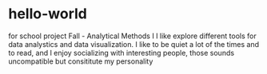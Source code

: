 # hello-world
for school project Fall - Analytical Methods I
I like explore different tools for data analystics and data visualization.
I like to be quiet a lot of the times and to read, and I enjoy socializing with interesting people, those sounds uncompatible but consititute my personality
